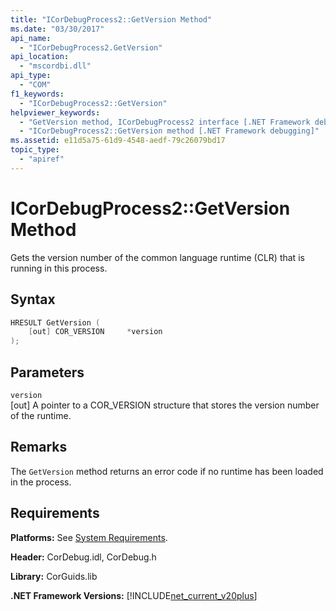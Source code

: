 ```yaml
---
title: "ICorDebugProcess2::GetVersion Method"
ms.date: "03/30/2017"
api_name:
  - "ICorDebugProcess2.GetVersion"
api_location:
  - "mscordbi.dll"
api_type:
  - "COM"
f1_keywords:
  - "ICorDebugProcess2::GetVersion"
helpviewer_keywords:
  - "GetVersion method, ICorDebugProcess2 interface [.NET Framework debugging]"
  - "ICorDebugProcess2::GetVersion method [.NET Framework debugging]"
ms.assetid: e11d5a75-61d9-4548-aedf-79c26079bd17
topic_type:
  - "apiref"
---
```


# ICorDebugProcess2::GetVersion Method

Gets the version number of the common language runtime (CLR) that is running in this process.

## Syntax

```cpp
HRESULT GetVersion (
    [out] COR_VERSION     *version
);
```

## Parameters

`version`\
[out] A pointer to a COR_VERSION structure that stores the version number of the runtime.

## Remarks

The `GetVersion` method returns an error code if no runtime has been loaded in the process.

## Requirements

**Platforms:** See [System Requirements](../../get-started/system-requirements.md).

**Header:** CorDebug.idl, CorDebug.h

**Library:** CorGuids.lib

**.NET Framework Versions:** [!INCLUDE[net_current_v20plus](../../../../includes/net-current-v20plus-md.md)]
